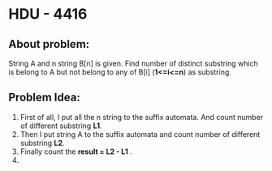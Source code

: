# HDU - 4416
## About problem:
String A and n string B[n] is given. Find number of distinct substring which is belong to A but not belong to any of B[i] (**1<=i<=n**) as substring.
## Problem Idea:

 1. First of all, I put all the n string to the suffix automata. And count number of different substring **L1**.
 2. Then I put string A to the suffix automata and count number of different substring **L2**.
 3. Finally count the **result = L2 - L1** .
 4. 

<!--stackedit_data:
eyJoaXN0b3J5IjpbMTY4MDIxNDc0NywtMTI0NzY3MjcwNCwxOD
Y1MzQyNDU4XX0=
-->
